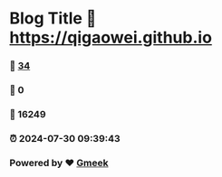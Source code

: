 # Blog Title :link: https://qigaowei.github.io 
### :page_facing_up: [34](https://qigaowei.github.io/tag.html) 
### :speech_balloon: 0 
### :hibiscus: 16249 
### :alarm_clock: 2024-07-30 09:39:43 
### Powered by :heart: [Gmeek](https://github.com/Meekdai/Gmeek)
